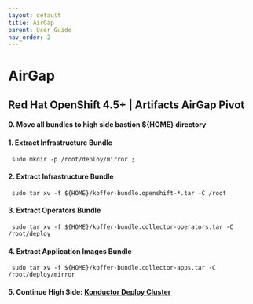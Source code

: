 ```yaml
---
layout: default
title: AirGap
parent: User Guide
nav_order: 2
---
```


# AirGap
## Red Hat OpenShift 4.5+ | Artifacts AirGap Pivot
#### 0. Move all bundles to high side bastion ${HOME} directory
#### 1. Extract Infrastructure Bundle
```
 sudo mkdir -p /root/deploy/mirror ;
```
#### 2. Extract Infrastructure Bundle
```
 sudo tar xv -f ${HOME}/koffer-bundle.openshift-*.tar -C /root
```
#### 3. Extract Operators Bundle
```
 sudo tar xv -f ${HOME}/koffer-bundle.collector-operators.tar -C /root/deploy
```
#### 4. Extract Application Images Bundle
```
 sudo tar xv -f ${HOME}/koffer-bundle.collector-apps.tar -C /root/deploy/mirror
```
#### 5. Continue High Side: [Konductor Deploy Cluster]

[Quay.io Image Pull Secret]:https://cloud.redhat.com/openshift/install/metal/user-provisioned
[Konductor Deploy Cluster]:https://codectl.io/docs/user-guide/deploy
